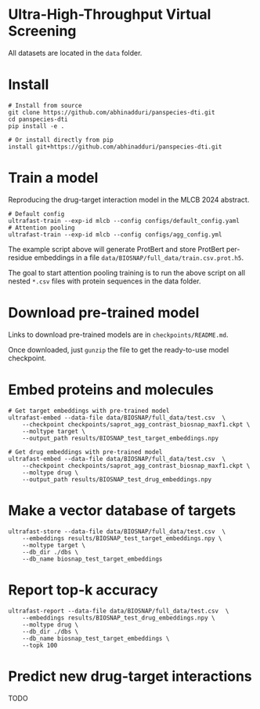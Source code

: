 # Ultra-High-Throughput Virtual Screening

All datasets are located in the `data` folder.

# Install
```
# Install from source
git clone https://github.com/abhinadduri/panspecies-dti.git
cd panspecies-dti
pip install -e .

# Or install directly from pip
install git+https://github.com/abhinadduri/panspecies-dti.git
```

# Train a model
Reproducing the drug-target interaction model in the MLCB 2024 abstract.
```
# Default config
ultrafast-train --exp-id mlcb --config configs/default_config.yaml
# Attention pooling
ultrafast-train --exp-id mlcb --config configs/agg_config.yml
```

The example script above will generate ProtBert and store ProtBert per-residue embeddings in a file `data/BIOSNAP/full_data/train.csv.prot.h5`.

The goal to start attention pooling training is to run the above script on all nested `*.csv` files with protein sequences in the data folder.

# Download pre-trained model
Links to download pre-trained models are in `checkpoints/README.md`.

Once downloaded, just `gunzip` the file to get the ready-to-use model checkpoint.

# Embed proteins and molecules
```
# Get target embeddings with pre-trained model
ultrafast-embed --data-file data/BIOSNAP/full_data/test.csv  \
    --checkpoint checkpoints/saprot_agg_contrast_biosnap_maxf1.ckpt \
    --moltype target \ 
    --output_path results/BIOSNAP_test_target_embeddings.npy

# Get drug embeddings with pre-trained model
ultrafast-embed --data-file data/BIOSNAP/full_data/test.csv  \
    --checkpoint checkpoints/saprot_agg_contrast_biosnap_maxf1.ckpt \
    --moltype drug \ 
    --output_path results/BIOSNAP_test_drug_embeddings.npy
```

# Make a vector database of targets
```
ultrafast-store --data-file data/BIOSNAP/full_data/test.csv  \
    --embeddings results/BIOSNAP_test_target_embeddings.npy \
    --moltype target \
    --db_dir ./dbs \
    --db_name biosnap_test_target_embeddings
```

# Report top-k accuracy
```
ultrafast-report --data-file data/BIOSNAP/full_data/test.csv  \
    --embeddings results/BIOSNAP_test_drug_embeddings.npy \
    --moltype drug \
    --db_dir ./dbs \
    --db_name biosnap_test_target_embeddings \
    --topk 100
```

# Predict new drug-target interactions
TODO
